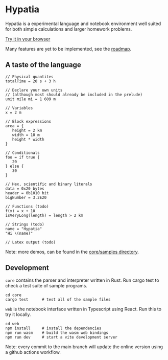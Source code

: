 # Hypatia

Hypatia is a experimental language and notebook environment well suited for both
simple calculations and larger homework problems.

[Try it in your browser](https://adelhult.github.io/hypatia)

Many features are yet to be implemented, see the
[roadmap](https://github.com/adelhult/Hypatia/issues/1).

## A taste of the language

```
// Physical quantites
totalTime = 20 s + 3 h

// Declare your own units
// (although most should already be included in the prelude)
unit mile mi = 1 609 m

// Variables
x = 2 m

// Block expressions
area = {
   height = 2 km
   width = 10 m
   height * width
}

// Conditionals
foo = if true {
   20
} else {
   30
}

// Hex, scientific and binary literals
data = 0x20 bytes
header = 0b1010 bit
bigNumber = 3.2E20

// Functions (todo)
f(x) = x + 10
isVeryLong(length) = length > 2 km

// Strings (todo)
name = "Hypatia"
"Hi \(name)"

// Latex output (todo)
```

Note: more demos, can be found in the
[core/samples directory](https://github.com/adelhult/hypatia/tree/main/core/samples).

## Development

`core` contains the parser and interpreter written in Rust. Run cargo test to
check a test suite of sample programs.

```
cd core
cargo test      # test all of the sample files
```

`web` is the notebook interface written in Typescript using React. Run this to
try it locally.

```
cd web
npm install     # install the dependencies
npm run wasm    # build the wasm web bindings
npm run dev     # start a vite development server
```

Note: every commit to the main branch will update the online version using a
github actions workflow.
